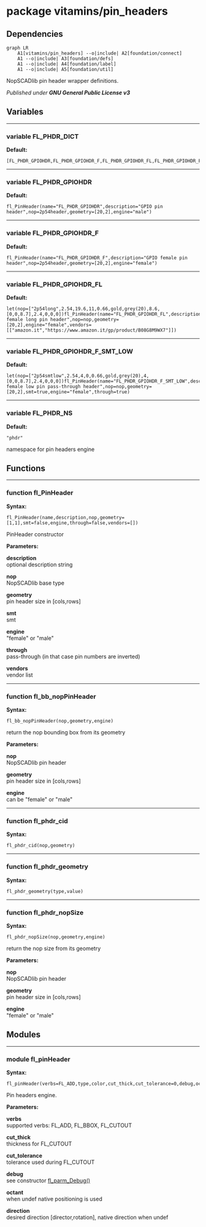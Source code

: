 # package vitamins/pin_headers

## Dependencies

```mermaid
graph LR
    A1[vitamins/pin_headers] --o|include| A2[foundation/connect]
    A1 --o|include| A3[foundation/defs]
    A1 --o|include| A4[foundation/label]
    A1 --o|include| A5[foundation/util]
```

NopSCADlib pin header wrapper definitions.



*Published under __GNU General Public License v3__*

## Variables

---

### variable FL_PHDR_DICT

__Default:__

    [FL_PHDR_GPIOHDR,FL_PHDR_GPIOHDR_F,FL_PHDR_GPIOHDR_FL,FL_PHDR_GPIOHDR_F_SMT_LOW,]

---

### variable FL_PHDR_GPIOHDR

__Default:__

    fl_PinHeader(name="FL_PHDR_GPIOHDR",description="GPIO pin header",nop=2p54header,geometry=[20,2],engine="male")

---

### variable FL_PHDR_GPIOHDR_F

__Default:__

    fl_PinHeader(name="FL_PHDR_GPIOHDR_F",description="GPIO female pin header",nop=2p54header,geometry=[20,2],engine="female")

---

### variable FL_PHDR_GPIOHDR_FL

__Default:__

    let(nop=["2p54long",2.54,19.6,11,0.66,gold,grey(20),8.6,[0,0,8.7],2.4,0,0,0])fl_PinHeader(name="FL_PHDR_GPIOHDR_FL",description="GPIO female long pin header",nop=nop,geometry=[20,2],engine="female",vendors=[["amazon.it","https://www.amazon.it/gp/product/B08G8M9WX7"]])

---

### variable FL_PHDR_GPIOHDR_F_SMT_LOW

__Default:__

    let(nop=["2p54smtlow",2.54,4,0,0.66,gold,grey(20),4,[0,0,8.7],2.4,0,0,0])fl_PinHeader(name="FL_PHDR_GPIOHDR_F_SMT_LOW",description="GPIO female low pin pass-through header",nop=nop,geometry=[20,2],smt=true,engine="female",through=true)

---

### variable FL_PHDR_NS

__Default:__

    "phdr"

namespace for pin headers engine

## Functions

---

### function fl_PinHeader

__Syntax:__

```text
fl_PinHeader(name,description,nop,geometry=[1,1],smt=false,engine,through=false,vendors=[])
```

PinHeader constructor

__Parameters:__

__description__  
optional description string

__nop__  
NopSCADlib base type

__geometry__  
pin header size in [cols,rows]

__smt__  
smt

__engine__  
"female" or "male"

__through__  
pass-through (in that case pin numbers are inverted)

__vendors__  
vendor list


---

### function fl_bb_nopPinHeader

__Syntax:__

```text
fl_bb_nopPinHeader(nop,geometry,engine)
```

return the nop bounding box from its geometry

__Parameters:__

__nop__  
NopSCADlib pin header

__geometry__  
pin header size in [cols,rows]

__engine__  
can be "female" or "male"


---

### function fl_phdr_cid

__Syntax:__

```text
fl_phdr_cid(nop,geometry)
```

---

### function fl_phdr_geometry

__Syntax:__

```text
fl_phdr_geometry(type,value)
```

---

### function fl_phdr_nopSize

__Syntax:__

```text
fl_phdr_nopSize(nop,geometry,engine)
```

return the nop size from its geometry

__Parameters:__

__nop__  
NopSCADlib pin header

__geometry__  
pin header size in [cols,rows]

__engine__  
"female" or "male"


## Modules

---

### module fl_pinHeader

__Syntax:__

    fl_pinHeader(verbs=FL_ADD,type,color,cut_thick,cut_tolerance=0,debug,octant,direction)

Pin headers engine.


__Parameters:__

__verbs__  
supported verbs: FL_ADD, FL_BBOX, FL_CUTOUT

__cut_thick__  
thickness for FL_CUTOUT

__cut_tolerance__  
tolerance used during FL_CUTOUT

__debug__  
see constructor [fl_parm_Debug()](foundation/base_parameters.md#function-fl_parm_debug)

__octant__  
when undef native positioning is used

__direction__  
desired direction [director,rotation], native direction when undef


